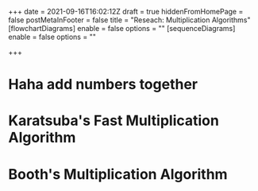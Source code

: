 +++
date = 2021-09-16T16:02:12Z
draft = true
hiddenFromHomePage = false
postMetaInFooter = false
title = "Reseach: Multiplication Algorithms"
[flowchartDiagrams]
enable = false
options = ""
[sequenceDiagrams]
enable = false
options = ""

+++
# Haha add numbers together

# Karatsuba's Fast Multiplication Algorithm

# Booth's Multiplication Algorithm